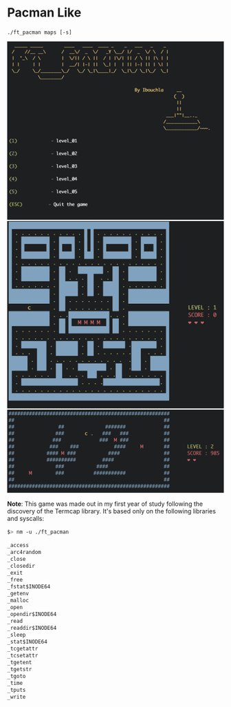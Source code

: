 # Pacman Like

`./ft_pacman maps [-s]`

![](https://github.com/Ibouch/Pacman-Like/blob/master/images/levels.png)
![](https://github.com/Ibouch/Pacman-Like/blob/master/images/map01.png)
![](https://github.com/Ibouch/Pacman-Like/blob/master/images/map02.png)

**Note**: This game was made out in my first year of study following the discovery of the Termcap library.
It's based only on the following libraries and syscalls:

```bash
$> nm -u ./ft_pacman
```

```
_access
_arc4random
_close
_closedir
_exit
_free
_fstat$INODE64
_getenv
_malloc
_open
_opendir$INODE64
_read
_readdir$INODE64
_sleep
_stat$INODE64
_tcgetattr
_tcsetattr
_tgetent
_tgetstr
_tgoto
_time
_tputs
_write
```
